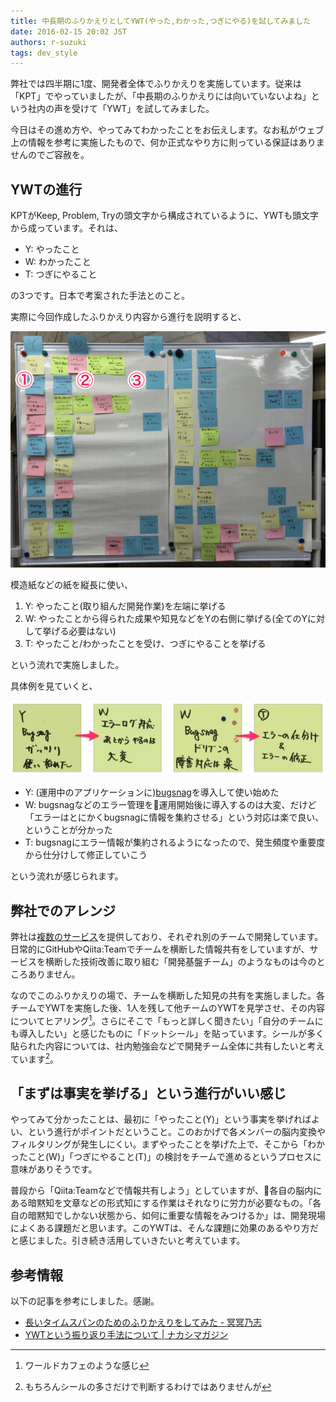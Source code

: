 ```yaml
---
title: 中長期のふりかえりとしてYWT(やった,わかった,つぎにやる)を試してみました
date: 2016-02-15 20:02 JST
authors: r-suzuki
tags: dev_style
---
```


弊社では四半期に1度、開発者全体でふりかえりを実施しています。従来は「KPT」でやっていましたが、「中長期のふりかえりには向いていないよね」という社内の声を受けて「YWT」を試してみました。

今日はその進め方や、やってみてわかったことをお伝えします。なお私がウェブ上の情報を参考に実施したもので、何か正式なやり方に則っている保証はありませんのでご容赦を。

<!--more-->

## YWTの進行

KPTがKeep, Problem, Tryの頭文字から構成されているように、YWTも頭文字から成っています。それは、

* Y: やったこと
* W: わかったこと
* T: つぎにやること

の3つです。日本で考案された手法とのこと。

実際に今回作成したふりかえり内容から進行を説明すると、

![YWTふりかえり内容](/images/2016/02/ywt_sample.png)

模造紙などの紙を縦長に使い、

1. Y: やったこと(取り組んだ開発作業)を左端に挙げる
2. W: やったことから得られた成果や知見などをYの右側に挙げる(全てのYに対して挙げる必要はない)
3. T: やったこと/わかったことを受け、つぎにやることを挙げる

という流れで実施しました。

具体例を見ていくと、

![YWTの流れ](/images/2016/02/ywt_flow.png)

* Y: (運用中のアプリケーションに)[bugsnag](https://bugsnag.com/)を導入して使い始めた
* W: bugsnagなどのエラー管理を運用開始後に導入するのは大変、だけど「エラーはとにかくbugsnagに情報を集約させる」という対応は楽で良い、ということが分かった
* T: bugsnagにエラー情報が集約されるようになったので、発生頻度や重要度から仕分けして修正していこう

という流れが感じられます。

## 弊社でのアレンジ

弊社は[複数のサービス](https://www.feedforce.jp/service/)を提供しており、それぞれ別のチームで開発しています。日常的にGitHubやQiita:Teamでチームを横断した情報共有をしていますが、サービスを横断した技術改善に取り組む「開発基盤チーム」のようなものは今のところありません。

なのでこのふりかえりの場で、チームを横断した知見の共有を実施しました。各チームでYWTを実施した後、1人を残して他チームのYWTを見学させ、その内容についてヒアリング[^1]。さらにそこで「もっと詳しく聞きたい」「自分のチームにも導入したい」と感じたものに「ドットシール」を貼っています。シールが多く貼られた内容については、社内勉強会などで開発チーム全体に共有したいと考えています[^2]。

## 「まずは事実を挙げる」という進行がいい感じ

やってみて分かったことは、最初に「やったこと(Y)」という事実を挙げればよい、という進行がポイントだということ。このおかげで各メンバーの脳内変換やフィルタリングが発生しにくい。まずやったことを挙げた上で、そこから「わかったこと(W)」「つぎにやること(T)」の検討をチームで進めるというプロセスに意味がありそうです。

普段から「Qiita:Teamなどで情報共有しよう」としていますが、各自の脳内にある暗黙知を文章などの形式知にする作業はそれなりに労力が必要なもの。「各自の暗黙知でしかない状態から、如何に重要な情報をみつけるか」は、開発現場によくある課題だと思います。このYWTは、そんな課題に効果のあるやり方だと感じました。引き続き活用していきたいと考えています。

## 参考情報

以下の記事を参考にしました。感謝。

* [長いタイムスパンのためのふりかえりをしてみた - 冥冥乃志](http://mao-instantlife.hatenablog.com/entry/2015/08/26/%E9%95%B7%E3%81%84%E3%82%BF%E3%82%A4%E3%83%A0%E3%82%B9%E3%83%91%E3%83%B3%E3%81%AE%E3%81%9F%E3%82%81%E3%81%AE%E3%81%B5%E3%82%8A%E3%81%8B%E3%81%88%E3%82%8A%E3%82%92%E3%81%97%E3%81%A6%E3%81%BF)
* [YWTという振り返り手法について | ナカシマガジン](http://hisa-magazine.net/blog/manabutikara/ywt/)

[^1]: ワールドカフェのような感じ
[^2]: もちろんシールの多さだけで判断するわけではありませんが
